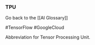 ### TPU

Go back to the [[AI Glossary]]

#TensorFlow
#GoogleCloud

Abbreviation for Tensor Processing Unit.

